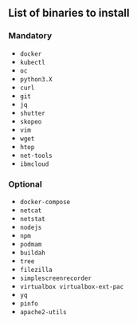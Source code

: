 ## List of binaries to install

### Mandatory
- `docker`
- `kubectl`
- `oc`
- `python3.X`
- `curl`
- `git`
- `jq`
- `shutter`
- `skopeo`
- `vim`
- `wget`
- `htop`
- `net-tools`
- `ibmcloud`

### Optional

- `docker-compose`
- `netcat`
- `netstat`
- `nodejs`
- `npm`
- `podmam`
- `buildah`
- `tree`
- `filezilla`
- `simplescreenrecorder`
- `virtualbox virtualbox-ext-pac`
- `yq`
- `pinfo`
- `apache2-utils`
